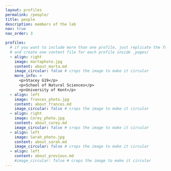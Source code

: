 ```yaml
---
layout: profiles
permalink: /people/
title: people
description: members of the lab
nav: true
nav_order: 3

profiles:
  # if you want to include more than one profile, just replicate the following block
  # and create one content file for each profile inside _pages/
  - align: right
    image: martaphoto.jpg
    content: about_marta.md
    image_circular: false # crops the image to make it circular
    more_info: >
      <p>Stacey G19</p>
      <p>School of Natural Sciences</p>
      <p>University of Kent</p>
  - align: left
    image: frances_photo.jpg
    content: about_frances.md
    image_circular: false # crops the image to make it circular
  - align: right
    image: Corey_photo.jpg
    content: about_corey.md
    image_circular: false # crops the image to make it circular
  - align: left
    image: Sarah_photo.jpg
    content: about_sarah.md
    image_circular: false # crops the image to make it circular
  - align: left
    content: about_previous.md
    #image_circular: false # crops the image to make it circular
---
```

